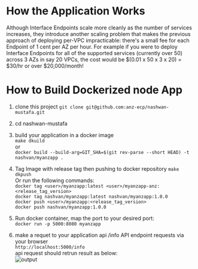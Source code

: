 # How the Application Works

Although Interface Endpoints scale more cleanly as the number of services increases, they introduce another scaling problem that makes the previous approach of deploying per-VPC impracticable: there's a small fee for each Endpoint of 1 cent per AZ per hour. For example if you were to deploy Interface Endpoints for all of the supported services (currently over 50) across 3 AZs in say 20 VPCs, the cost would be $(0.01 x 50 x 3 x 20) = $30/hr or over $20,000/month!

# How to Build Dockerized node App

1. clone this project `git clone git@github.com:anz-ecp/nashwan-mustafa.git` <br />
2. cd nashwan-mustafa 
3. build your application in a docker image <br />
  `make dkuild` <br />
  or <br />
  `docker build --build-arg=GIT_SHA=$(git rev-parse --short HEAD) -t nashvan/myanzapp .` <br />
4. Tag Image with release tag then pushing to docker repository
  `make dkpush` <br />
  Or run the following commands:<br />
  `docker tag <user>/myanzapp:latest <user>/myanzapp-anz:<release_tag_version>` <br />
  `docker tag nashvan/myanzapp:latest nashvan/myanzapp:1.0.0` <br />
  `docker push <user>/myanzapp:<release_tag_version>` <br />
  `docker push nashvan/myanzapp:1.0.0` <br />

5. Run docker container, map the port to your desired port: <br />
  `docker run -p 5000:8080 myanzapp` <br />
6. make a requet to your application api /info API endpoint requests via your browser <br />
  `http://localhost:5000/info`<br />
  api request should retrun result as below:<br />
  ![output](./images/1-architecture.png)
